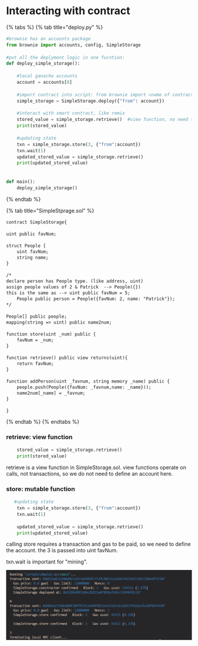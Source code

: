 # Interacting with contract

{% tabs %}
{% tab title="deploy.py" %}
```python
#brownie has an accounts package
from brownie import accounts, config, SimpleStorage

#put all the deplyment logic in one fucntion:
def deploy_simple_storage():
    
    #local ganache accounts
    account = accounts[0]

    #import contract into script: from brownie import <name of contract>
    simple_storage = SimpleStorage.deploy({"from": account})

    #interact with smart contract, like remix
    stored_value = simple_storage.retrieve()  #view function, no need transaction - no need account
    print(stored_value)

    #updating state
    txn = simple_storage.store(3, {"from":account})
    txn.wait(1)
    updated_stored_value = simple_storage.retrieve()
    print(updated_stored_value)
    

def main():
    deploy_simple_storage()
```
{% endtab %}

{% tab title="SimpleStprage.sol" %}
```solidity
contract SimpleStorage{

uint public favNum;

struct People {
    uint favNum;
    string name;
}

/*
declare person has People type. (like address, uint)
assign people values of 2 & Patrick  --> People({})
this is the same as --> uint public favNum = 5;
    People public person = People({favNum: 2, name: "Patrick"});
*/

People[] public people;  
mapping(string => uint) public name2num;

function store(uint _num) public {
    favNum = _num;
}

function retrieve() public view returns(uint){
    return favNum;
}

function addPerson(uint _favnum, string memory _name) public {
    people.push(People({favNum: _favnum,name: _name}));
    name2num[_name] = _favnum;
}

}
```
{% endtab %}
{% endtabs %}

### retrieve: view function

```python
    stored_value = simple_storage.retrieve()  
    print(stored_value)
```

retrieve is a view function in SimpleStorage.sol. view functions operate on calls, not transactions, so we do not need to define an account here.

### store: mutable function

```python
   #updating state
    txn = simple_storage.store(3, {"from":account})
    txn.wait(1)
    
    updated_stored_value = simple_storage.retrieve()
    print(updated_stored_value)
```

calling store requires a transaction and gas to be paid, so we need to define the account. the 3 is passed into uint favNum.

txn.wait is important for "mining".

![](<../../../.gitbook/assets/image (134).png>)

